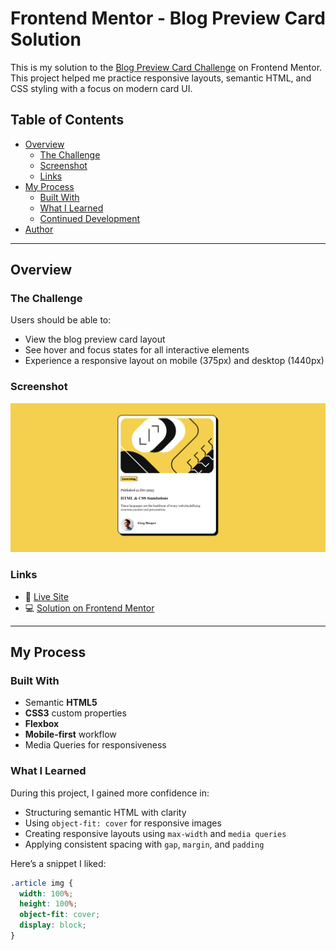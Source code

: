 # Frontend Mentor - Blog Preview Card Solution

This is my solution to the [Blog Preview Card Challenge](https://www.frontendmentor.io/challenges/blog-preview-card-ckPaj01IcS) on Frontend Mentor. This project helped me practice responsive layouts, semantic HTML, and CSS styling with a focus on modern card UI.

## Table of Contents

- [Overview](#overview)
  - [The Challenge](#the-challenge)
  - [Screenshot](#screenshot)
  - [Links](#links)
- [My Process](#my-process)
  - [Built With](#built-with)
  - [What I Learned](#what-i-learned)
  - [Continued Development](#continued-development)
- [Author](#author)

---

## Overview

### The Challenge

Users should be able to:

- View the blog preview card layout
- See hover and focus states for all interactive elements
- Experience a responsive layout on mobile (375px) and desktop (1440px)

### Screenshot

![Blog Preview Card Screenshot](./screenshot.png)

### Links

- 🔗 [Live Site](https://asthaaaaa07.github.io/blog-preview-card/)
- 💻 [Solution on Frontend Mentor](https://www.frontendmentor.io/solutions/blog-preview-card-using-html-css-flexbox-mobile-responsive)

---

## My Process

### Built With

- Semantic **HTML5**
- **CSS3** custom properties
- **Flexbox**
- **Mobile-first** workflow
- Media Queries for responsiveness

### What I Learned

During this project, I gained more confidence in:

- Structuring semantic HTML with clarity
- Using `object-fit: cover` for responsive images
- Creating responsive layouts using `max-width` and `media queries`
- Applying consistent spacing with `gap`, `margin`, and `padding`

Here’s a snippet I liked:

```css
.article img {
  width: 100%;
  height: 100%;
  object-fit: cover;
  display: block;
}
